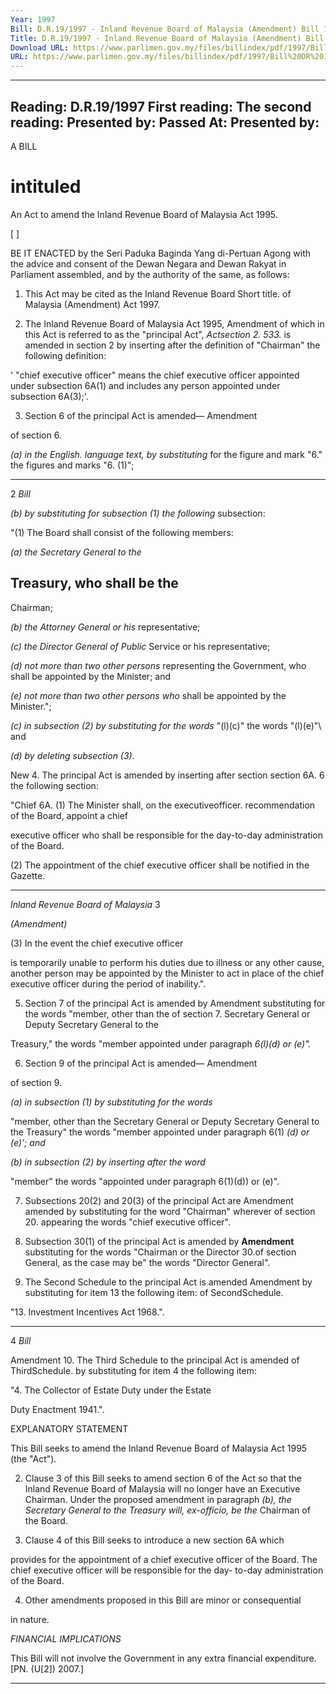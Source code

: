 ```yaml
---
Year: 1997
Bill: D.R.19/1997 - Inland Revenue Board of Malaysia (Amendment) Bill 1997 (Passed)
Title: D.R.19/1997 - Inland Revenue Board of Malaysia (Amendment) Bill 1997 (Passed)
Download URL: https://www.parlimen.gov.my/files/billindex/pdf/1997/Bill%20DR%2019.pdf
URL: https://www.parlimen.gov.my/files/billindex/pdf/1997/Bill%20DR%2019.pdf
---
```

---
Reading:
D.R.19/1997
First reading:
The second reading:
Presented by:
Passed At:
Presented by:
---

A BILL

# intituled

An Act to amend the Inland Revenue Board of Malaysia
Act 1995.

[ ]

BE IT ENACTED by the Seri Paduka Baginda Yang
di-Pertuan Agong with the advice and consent of the
Dewan Negara and Dewan Rakyat in Parliament
assembled, and by the authority of the same, as follows:

1. This Act may be cited as the Inland Revenue Board Short title.
of Malaysia (Amendment) Act 1997.

2. The Inland Revenue Board of Malaysia Act 1995, Amendment of
which in this Act is referred to as the "principal Act", _Actsection 2. 533._
is amended in section 2 by inserting after the definition
of "Chairman" the following definition:

' "chief executive officer" means the chief
executive officer appointed under subsection 6A(1)
and includes any person appointed under subsection
6A(3);'.

3. Section 6 of the principal Act is amended— Amendment

of section 6.

_(a) in the English. language text, by substituting_
for the figure and mark "6." the figures and
marks "6. (1)";


-----

2 _Bill_

_(b) by substituting for subsection (1) the following_
subsection:

"(1) The Board shall consist of the
following members:

_(a) the Secretary General to the_
## Treasury, who shall be the
Chairman;

_(b) the Attorney General or his_
representative;

_(c) the Director General of Public_
Service or his representative;

_(d) not more than two other persons_
representing the Government, who
shall be appointed by the Minister;
and

_(e) not more than two other persons who_
shall be appointed by the Minister.";

_(c) in subsection (2) by substituting for the words_
"(l)(c)" the words "(l)(e)"\ and

_(d) by deleting subsection (3)._

New 4. The principal Act is amended by inserting after section
section 6A. 6 the following section:

"Chief 6A. (1) The Minister shall, on the
executiveofficer. recommendation of the Board, appoint a chief

executive officer who shall be responsible for
the day-to-day administration of the Board.

(2) The appointment of the chief executive
officer shall be notified in the Gazette.


-----

_Inland Revenue Board of Malaysia_ 3

_(Amendment)_

(3) In the event the chief executive officer

is temporarily unable to perform his duties due
to illness or any other cause, another person
may be appointed by the Minister to act in place
of the chief executive officer during the period
of inability.".

5. Section 7 of the principal Act is amended by Amendment
substituting for the words "member, other than the of section 7.
Secretary General or Deputy Secretary General to the

Treasury," the words "member appointed under paragraph
_6(l)(d) or (e)"._

6. Section 9 of the principal Act is amended— Amendment

of section 9.

_(a) in subsection (1) by substituting for the words_

"member, other than the Secretary General or
Deputy Secretary General to the Treasury" the
words "member appointed under paragraph 6(1)
_(d) or (e)'; and_

_(b) in subsection (2) by inserting after the word_

"member" the words "appointed under paragraph
6(1)(d)) or (e)".

7. Subsections 20(2) and 20(3) of the principal Act are Amendment
amended by substituting for the word "Chairman" wherever of section 20.
appearing the words "chief executive officer".

8. Subsection 30(1) of the principal Act is amended by **Amendment**
substituting for the words "Chairman or the Director 30.of section
General, as the case may be" the words "Director General".

9. The Second Schedule to the principal Act is amended Amendment
by substituting for item 13 the following item: of SecondSchedule.

"13. Investment Incentives Act 1968.".


-----

4 _Bill_

Amendment 10. The Third Schedule to the principal Act is amended
of ThirdSchedule. by substituting for item 4 the following item:

"4. The Collector of Estate Duty under the Estate

Duty Enactment 1941.".

EXPLANATORY STATEMENT

This Bill seeks to amend the Inland Revenue Board of Malaysia
Act 1995 (the "Act").

2. Clause 3 of this Bill seeks to amend section 6 of the Act so
that the Inland Revenue Board of Malaysia will no longer have an
Executive Chairman. Under the proposed amendment in paragraph
_(b), the Secretary General to the Treasury will, ex-officio, be the_
Chairman of the Board.

3. Clause 4 of this Bill seeks to introduce a new section 6A which

provides for the appointment of a chief executive officer of the
Board. The chief executive officer will be responsible for the day-
to-day administration of the Board.

4. Other amendments proposed in this Bill are minor or consequential

in nature.

_FINANCIAL_ _IMPLICATIONS_

This Bill will not involve the Government in any extra financial
expenditure. [PN. (U[2]) 2007.]


-----

